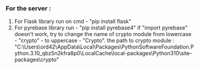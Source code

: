 ### For the server :
1) For Flask library run on cmd - "pip install flask"
2) For pyrebase library run - "pip install pyrebase4"
   if "import pyrebase" doesn't work, try to change the name of crypto module from lowercase - "crypto" - to uppercase - "Crypto".
   the path to crypto module : 
   "C:\Users\ord42\AppData\Local\Packages\PythonSoftwareFoundation.Python.3.10_qbz5n2kfra8p0\LocalCache\local-packages\Python310\site-packages\crypto"

